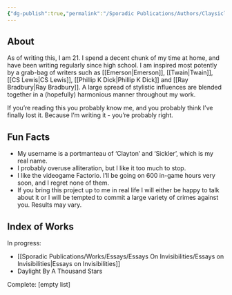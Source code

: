 ```yaml
---
{"dg-publish":true,"permalink":"/Sporadic Publications/Authors/Claysicle/"}
---
```




## About

As of writing this, I am 21. I spend a decent chunk of my time at home, and have been writing regularly since high school. I am inspired most potently by a grab-bag of writers such as [[Emerson\|Emerson]], [[Twain\|Twain]], [[CS Lewis\|CS Lewis]], [[Phillip K Dick\|Phillip K Dick]] and [[Ray Bradbury\|Ray Bradbury]]. A large spread of stylistic influences are blended together in a (hopefully) harmonious manner throughout my work.
 
 If you’re reading this you probably know me, and you probably think I’ve finally lost it. Because I’m writing it - you’re probably right.

## Fun Facts

- My username is a portmanteau of ‘Clayton’ and ‘Sickler’, which is my real name.
- I probably overuse alliteration, but I like it too much to stop.
- I like the videogame Factorio. I’ll be going on 600 in-game hours very soon, and I regret none of them.
- If you bring this project up to me in real life I will either be happy to talk about it or I will be tempted to commit a large variety of crimes against you. Results may vary.

## Index of Works

In progress:
- [[Sporadic Publications/Works/Essays/Essays On Invisibilities/Essays on Invisibilities\|Essays on Invisibilities]]
- Daylight By A Thousand Stars

Complete:
[empty list]